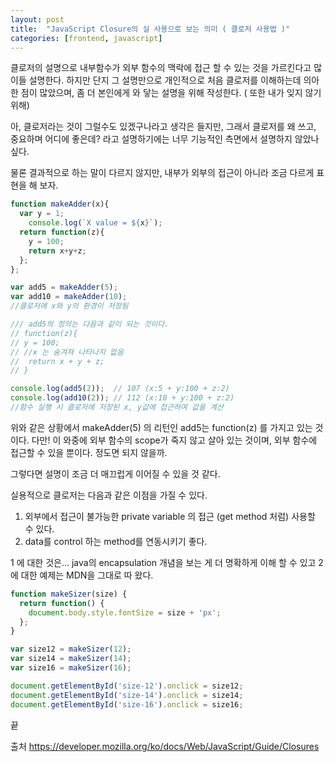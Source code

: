 ```yaml
---
layout: post
title:  "JavaScript Closure의 실 사용으로 보는 의미 ( 클로저 사용법 )"
categories: [frontend, javascript]
---
```


클로저의 설명으로 내부함수가 외부 함수의 맥락에 접근 할 수 있는 것을 가르킨다고 많이들 설명한다.
하지만 단지 그 설명만으로 개인적으로 처음 클로저를 이해하는데 의아한 점이 많았으며, 좀 더 본인에게 와 닿는 설명을 위해 작성한다. ( 또한 내가 잊지 않기 위해)

아, 클로저라는 것이 그럴수도 있겠구나라고 생각은 들지만, 그래서 클로저를 왜 쓰고, 중요하며 어디에 좋은데? 라고 설명하기에는 너무 기능적인 측면에서 설명하지 않았나 싶다.

물론 결과적으로 하는 말이 다르지 않지만,  내부가 외부의 접근이 아니라 조금 다르게 표현을 해 보자.


```javascript
function makeAdder(x){
  var y = 1;
 	console.log(`X value = ${x}`);
  return function(z){
    y = 100;
    return x+y+z;
  };
};

var add5 = makeAdder(5);
var add10 = makeAdder(10);
//클로저에 x와 y의 환경이 저장됨

/// add5의 정의는 다음과 같이 되는 것이다.
// function(z){
// y = 100;
// //x 는 숨겨져 나타나지 앖음
//	return x + y + z;
// }

console.log(add5(2));  // 107 (x:5 + y:100 + z:2)
console.log(add10(2)); // 112 (x:10 + y:100 + z:2)
//함수 실행 시 클로저에 저장된 x, y값에 접근하여 값을 계산

```

위와 같은 상황에서 makeAdder(5) 의 리턴인 add5는 function(z) 를 가지고 있는 것이다. 다만! 이 와중에 외부 함수의 scope가 죽지 않고 살아 있는 것이며, 외부 함수에 접근할 수 있을 뿐이다. 정도면 되지 않을까.

그렇다면 설명이 조금 더 매끄럽게 이어질 수 있을 것 같다.

실용적으로 클로저는 다음과 같은 이점을 가질 수 있다.

1. 외부에서 접근이 불가능한 private variable 의 접근 (get method 처럼) 사용할 수 있다.
2. data를 control 하는 method를 연동시키기 좋다.



1 에 대한 것은… java의 encapsulation 개념을 보는 게 더 명확하게 이해 할 수 있고
2 에 대한 예제는 MDN을 그대로 따 왔다.

```javascript
function makeSizer(size) {
  return function() {
    document.body.style.fontSize = size + 'px';
  };
}

var size12 = makeSizer(12);
var size14 = makeSizer(14);
var size16 = makeSizer(16);

document.getElementById('size-12').onclick = size12;
document.getElementById('size-14').onclick = size14;
document.getElementById('size-16').onclick = size16;
```

끝

출처 https://developer.mozilla.org/ko/docs/Web/JavaScript/Guide/Closures